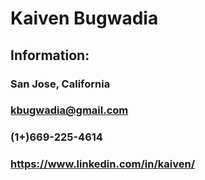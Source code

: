 # **Kaiven Bugwadia**
## Information:
### San Jose, California
### kbugwadia@gmail.com
### (1+)669-225-4614
### https://www.linkedin.com/in/kaiven/
